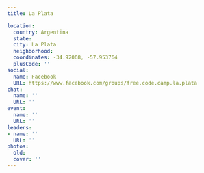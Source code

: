 ```yaml
---
title: La Plata

location:
  country: Argentina
  state: 
  city: La Plata
  neighborhood: 
  coordinates: -34.92068, -57.953764
  plusCode: ''
social:
  name: Facebook
  URL: https://www.facebook.com/groups/free.code.camp.la.plata
chat:
  name: ''
  URL: ''
event:
  name: ''
  URL: ''
leaders:
- name: ''
  URL: ''
photos:
  old: 
  cover: ''
---
```

